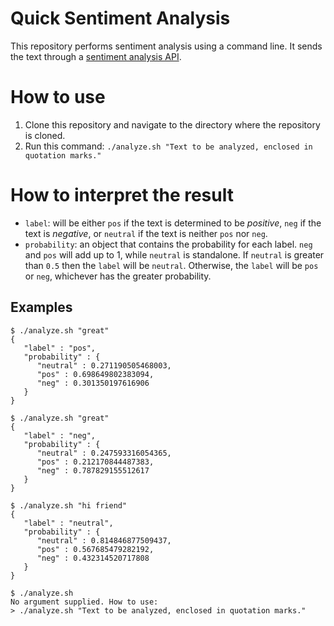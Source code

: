 # Quick Sentiment Analysis
This repository performs sentiment analysis using a command line. It sends the text through a [sentiment analysis API](http://text-processing.com/docs/sentiment.html).

# How to use

1. Clone this repository and navigate to the directory where the repository is cloned.
2. Run this command: `./analyze.sh "Text to be analyzed, enclosed in quotation marks."`

# How to interpret the result

- `label`: will be either `pos` if the text is determined to be _positive_, `neg` if the text is _negative_, or `neutral` if the text is neither `pos` nor `neg`.
- `probability`: an object that contains the probability for each label. `neg` and `pos` will add up to 1, while `neutral` is standalone. If `neutral` is greater than `0.5` then the `label` will be `neutral`. Otherwise, the `label` will be `pos` or `neg`, whichever has the greater probability.

## Examples

```
$ ./analyze.sh "great"
{
   "label" : "pos",
   "probability" : {
      "neutral" : 0.271190505468003,
      "pos" : 0.698649802383094,
      "neg" : 0.301350197616906
   }
}

$ ./analyze.sh "great"
{
   "label" : "neg",
   "probability" : {
      "neutral" : 0.247593316054365,
      "pos" : 0.212170844487383,
      "neg" : 0.787829155512617
   }
}

$ ./analyze.sh "hi friend"
{
   "label" : "neutral",
   "probability" : {
      "neutral" : 0.814846877509437,
      "pos" : 0.567685479282192,
      "neg" : 0.432314520717808
   }
}

$ ./analyze.sh
No argument supplied. How to use:
> ./analyze.sh "Text to be analyzed, enclosed in quotation marks."
```
